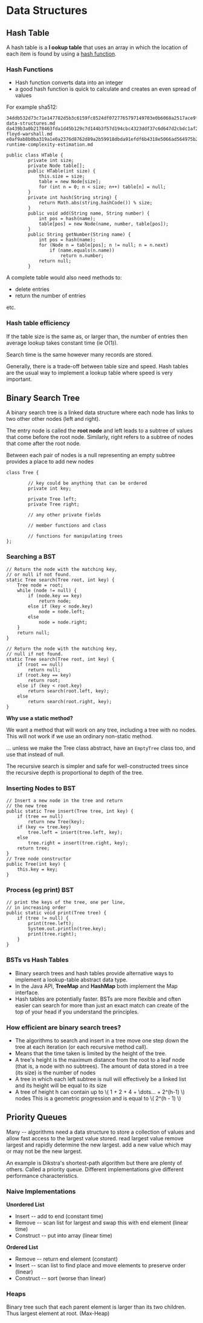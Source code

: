 # Data Structures

## Hash Table

A hash table is a **l
ookup table** that uses an array in which the location of
each item is found by using a [hash function](#hash-functions).

### Hash Functions

-   Hash function converts data into an integer
-   a good hash function is quick to calculate and creates an even spread of
    values

For example sha512:

    34ddb532d73c71e147782d5b3c6159fc8524df0727765797149703e0b6068a2517ace9f25d802c1dabca60402c5d0559a64e93491eea2db356fcc04d32ead9f4  data-structures.md
    da439b3a0b2178463fda1d45b129c7d144b3f57d194cbc4323ddf37c6d647d2cbdc1af28af3244d804a8b228534e0048db71763b0accfaece2ae654fb7159a6f  floyd-warshall.md
    e0af9ab8b0ba319a1e0a2376d8762d89a2b59918dbda91efdf6b4318e5066ad564975b25af45646a104a4fa38955e1617a9e290016621d072dbde2583aff6903  runtime-complexity-estimation.md

``` {.java}
public class HTable {
        private int size;
        private Node table[];
        public HTable(int size) {
            this.size = size;
            table = new Node[size];
            for (int n = 0; n < size; n++) table[n] = null;
        }
        private int hash(String string) {
            return Math.abs(string.hashCode()) % size;
        }
        public void add(String name, String number) {
            int pos = hash(name);
            table[pos] = new Node(name, number, table[pos]);
        }
        public String getNumber(String name) {
            int pos = hash(name);
            for (Node n = table[pos]; n != null; n = n.next)
                if (name.equals(n.name))
                    return n.number;
            return null;
        }
```

A complete table would also need methods to:

-   delete entries
-   return the number of entries

etc.

### Hash table efficiency

If the table size is the same as, or larger than, the number of entries then
average lookup takes constant time (ie O(1)).

Search time is the same however many records are stored.

Generally, there is a trade-off between table size and speed. Hash tables are
the usual way to implement a lookup table where speed is very important.

## Binary Search Tree

A binary search tree is a linked data structure where each node has links to
two other other nodes (left and right).

The entry node is called the **root node** and left leads to a subtree of
values that come before the root node. Similarly, right refers to a subtree of
nodes that come after the root node.

Between each pair of nodes is a null representing an empty subtree provides a
place to add new nodes

``` {.java}
class Tree {

        // key could be anything that can be ordered
        private int key;

        private Tree left;
        private Tree right;

        // any other private fields

        // member functions and class

        // functions for manipulating trees
};
```

### Searching a BST

``` {.java}
// Return the node with the matching key,
// or null if not found.
static Tree search(Tree root, int key) {
    Tree node = root;
    while (node != null) {
        if (node.key == key)
            return node;
        else if (key < node.key)
            node = node.left;
        else
            node = node.right;
    }
    return null;
}
```

``` {.java}
// Return the node with the matching key,
// null if not found.
static Tree search(Tree root, int key) {
    if (root == null)
        return null;
    if (root.key == key)
        return root;
    else if (key < root.key)
        return search(root.left, key);
    else
        return search(root.right, key);
}
```

**Why use a static method?**

We want a method that will work on any tree, including a tree with no nodes.
This will not work if we use an ordinary non-static method.

... unless we make the Tree class abstract, have an `EmptyTree` class too, and use
that instead of null.

The recursive search is simpler and safe for well-constructed trees since the
recursive depth is proportional to depth of the tree.

### Inserting Nodes to BST

``` {.java}
// Insert a new node in the tree and return
// the new tree
public static Tree insert(Tree tree, int key) {
    if (tree == null)
        return new Tree(key);
    if (key <= tree.key)
        tree.left = insert(tree.left, key);
    else
        tree.right = insert(tree.right, key);
    return tree;
}
// Tree node constructor
public Tree(int key) {
    this.key = key;
}
```

### Process (eg print) BST

``` {.java}
// print the keys of the tree, one per line,
// in increasing order
public static void print(Tree tree) {
    if (tree != null) {
        print(tree.left);
        System.out.println(tree.key);
        print(tree.right);
    }
}
```

### BSTs vs Hash Tables

-   Binary search trees and hash tables provide alternative ways to implement a
    lookup-table abstract data type.
-   In the Java API, **TreeMap** and **HashMap** both implement the Map
    interface.
-   Hash tables are potentially faster. BSTs are more flexible and often easier
    can search for more than just an exact match can create of the top of your
    head if you understand the principles.

### How efficient are binary search trees?

-   The algorithms to search and insert in a tree move one step down the tree
    at each iteration (or each recursive method call).
-   Means that the time taken is limited by the height of the tree.
-   A tree's height is the maximum distance from the root to a leaf node (that
    is, a node with no subtrees). The amount of data stored in a tree (its
    size) is the number of nodes
-   A tree in which each left subtree is null will effectively be a linked list
    and its height will be equal to its size
-   A tree of height h can contain up to \\( 1 + 2 + 4 + \\dots... + 2^(h-1) \\)
    nodes This is a geometric progression and is equal to \\( 2^(h - 1) \\)

## Priority Queues

Many -- algorithms need a data structure to store a collection of values and allow
fast access to the largest value stored. read largest value remove largest and
rapidly determine the new largest. add a new value which may or may not be the
new largest.

An example is Dikstra's shortest-path algorithm but there are plenty of others.
Called a priority queue. Different implementations give different performance
characteristics.

### Naive Implementations

**Unordered List**

-   Insert -- add to end (constant time)
-   Remove -- scan list for largest and swap this with end element (linear
    time)
-   Construct -- put into array (linear time)

**Ordered List**

-   Remove -- return end element (constant)
-   Insert -- scan list to find place and move elements to preserve order (linear)
-   Construct -- sort (worse than linear)

### Heaps

Binary tree such that each parent element is larger than its two children. Thus
largest element at root. (Max-Heap)
